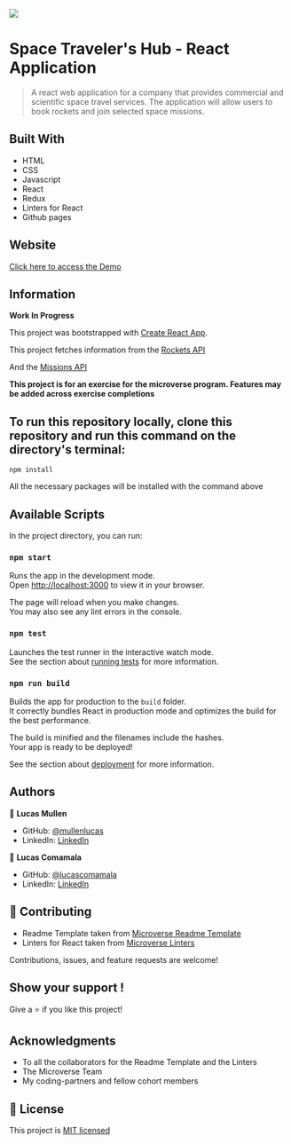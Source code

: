 ![](https://img.shields.io/badge/Microverse-blueviolet)

# Space Traveler's Hub - React Application

> A react web application for a company that provides commercial and scientific space travel services. The application will allow users to book rockets and join selected space missions.

## Built With

- HTML
- CSS
- Javascript
- React
- Redux
- Linters for React
- Github pages

## Website

[Click here to access the Demo](https://spectacular-phoenix-050171.netlify.app/)

## Information

**Work In Progress**

This project was bootstrapped with [Create React App](https://github.com/facebook/create-react-app).

This project fetches information from the [Rockets API](https://api.spacexdata.com/v3/rockets)

And the [Missions API](https://api.spacexdata.com/v3/missions)

**This project is for an exercise for the microverse program. Features may be added across exercise completions**

## To run this repository locally, clone this repository and run this command on the directory's terminal:

```
npm install

```
All the necessary packages will be installed with the command above

## Available Scripts

In the project directory, you can run:

### `npm start`

Runs the app in the development mode.\
Open [http://localhost:3000](http://localhost:3000) to view it in your browser.

The page will reload when you make changes.\
You may also see any lint errors in the console.

### `npm test`

Launches the test runner in the interactive watch mode.\
See the section about [running tests](https://facebook.github.io/create-react-app/docs/running-tests) for more information.

### `npm run build`

Builds the app for production to the `build` folder.\
It correctly bundles React in production mode and optimizes the build for the best performance.

The build is minified and the filenames include the hashes.\
Your app is ready to be deployed!

See the section about [deployment](https://facebook.github.io/create-react-app/docs/deployment) for more information.

## Authors

👤 **Lucas Mullen**

- GitHub: [@mullenlucas](https://github.com/mullenlucas)
- LinkedIn: [LinkedIn](https://www.linkedin.com/in/lucas-mullen-447312119/)

👤 **Lucas Comamala**
- GitHub: [@lucascomamala](https://github.com/lucascomamala)
- LinkedIn: [LinkedIn](https://www.linkedin.com/in/lucas-comamala/)


## 🤝 Contributing

 - Readme Template taken from [Microverse Readme Template](https://github.com/microverseinc/readme-template)
 - Linters for React taken from [Microverse Linters](https://github.com/microverseinc/linters-config)
 
Contributions, issues, and feature requests are welcome!

## Show your support !

Give a ⭐️ if you like this project!

## Acknowledgments

- To all the collaborators for the Readme Template and the Linters
- The Microverse Team
- My coding-partners and fellow cohort members

## 📝 License

This project is [MIT licensed](https://github.com/mullenlucas/space-travelers-hub/blob/dev/MIT.md)
